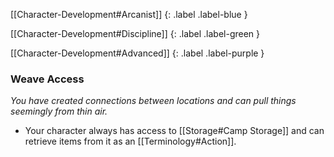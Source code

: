
[[Character-Development#Arcanist]]
{: .label .label-blue }

[[Character-Development#Discipline]]
{: .label .label-green }

[[Character-Development#Advanced]]
{: .label .label-purple }
### Weave Access
*You have created connections between locations and can pull things seemingly from thin air.*
* Your character always has access to [[Storage#Camp Storage]] and can retrieve items from it as an [[Terminology#Action]].